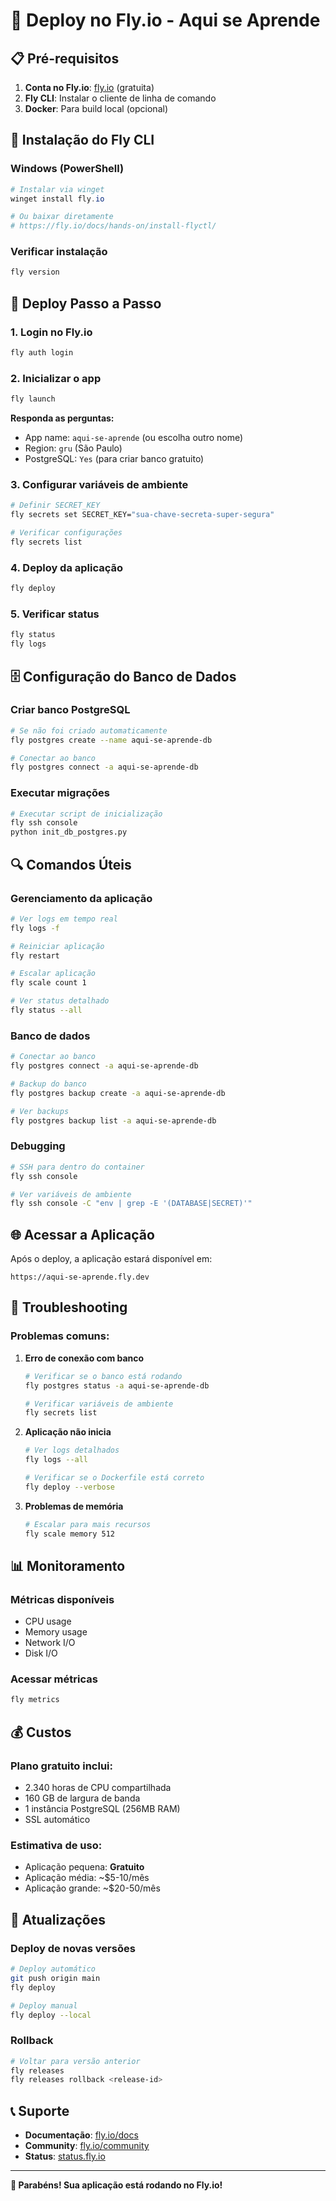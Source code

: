 # 🚀 Deploy no Fly.io - Aqui se Aprende

## 📋 Pré-requisitos

1. **Conta no Fly.io**: [fly.io](https://fly.io) (gratuita)
2. **Fly CLI**: Instalar o cliente de linha de comando
3. **Docker**: Para build local (opcional)

## 🔧 Instalação do Fly CLI

### Windows (PowerShell)
```powershell
# Instalar via winget
winget install fly.io

# Ou baixar diretamente
# https://fly.io/docs/hands-on/install-flyctl/
```

### Verificar instalação
```bash
fly version
```

## 🚀 Deploy Passo a Passo

### 1. Login no Fly.io
```bash
fly auth login
```

### 2. Inicializar o app
```bash
fly launch
```

**Responda as perguntas:**
- App name: `aqui-se-aprende` (ou escolha outro nome)
- Region: `gru` (São Paulo)
- PostgreSQL: `Yes` (para criar banco gratuito)

### 3. Configurar variáveis de ambiente
```bash
# Definir SECRET_KEY
fly secrets set SECRET_KEY="sua-chave-secreta-super-segura"

# Verificar configurações
fly secrets list
```

### 4. Deploy da aplicação
```bash
fly deploy
```

### 5. Verificar status
```bash
fly status
fly logs
```

## 🗄️ Configuração do Banco de Dados

### Criar banco PostgreSQL
```bash
# Se não foi criado automaticamente
fly postgres create --name aqui-se-aprende-db

# Conectar ao banco
fly postgres connect -a aqui-se-aprende-db
```

### Executar migrações
```bash
# Executar script de inicialização
fly ssh console
python init_db_postgres.py
```

## 🔍 Comandos Úteis

### Gerenciamento da aplicação
```bash
# Ver logs em tempo real
fly logs -f

# Reiniciar aplicação
fly restart

# Escalar aplicação
fly scale count 1

# Ver status detalhado
fly status --all
```

### Banco de dados
```bash
# Conectar ao banco
fly postgres connect -a aqui-se-aprende-db

# Backup do banco
fly postgres backup create -a aqui-se-aprende-db

# Ver backups
fly postgres backup list -a aqui-se-aprende-db
```

### Debugging
```bash
# SSH para dentro do container
fly ssh console

# Ver variáveis de ambiente
fly ssh console -C "env | grep -E '(DATABASE|SECRET)'"
```

## 🌐 Acessar a Aplicação

Após o deploy, a aplicação estará disponível em:
```
https://aqui-se-aprende.fly.dev
```

## 🔧 Troubleshooting

### Problemas comuns:

1. **Erro de conexão com banco**
   ```bash
   # Verificar se o banco está rodando
   fly postgres status -a aqui-se-aprende-db
   
   # Verificar variáveis de ambiente
   fly secrets list
   ```

2. **Aplicação não inicia**
   ```bash
   # Ver logs detalhados
   fly logs --all
   
   # Verificar se o Dockerfile está correto
   fly deploy --verbose
   ```

3. **Problemas de memória**
   ```bash
   # Escalar para mais recursos
   fly scale memory 512
   ```

## 📊 Monitoramento

### Métricas disponíveis
- CPU usage
- Memory usage
- Network I/O
- Disk I/O

### Acessar métricas
```bash
fly metrics
```

## 💰 Custos

### Plano gratuito inclui:
- 2.340 horas de CPU compartilhada
- 160 GB de largura de banda
- 1 instância PostgreSQL (256MB RAM)
- SSL automático

### Estimativa de uso:
- Aplicação pequena: **Gratuito**
- Aplicação média: ~$5-10/mês
- Aplicação grande: ~$20-50/mês

## 🔄 Atualizações

### Deploy de novas versões
```bash
# Deploy automático
git push origin main
fly deploy

# Deploy manual
fly deploy --local
```

### Rollback
```bash
# Voltar para versão anterior
fly releases
fly releases rollback <release-id>
```

## 📞 Suporte

- **Documentação**: [fly.io/docs](https://fly.io/docs)
- **Community**: [fly.io/community](https://fly.io/community)
- **Status**: [status.fly.io](https://status.fly.io)

---

**🎉 Parabéns! Sua aplicação está rodando no Fly.io!**
